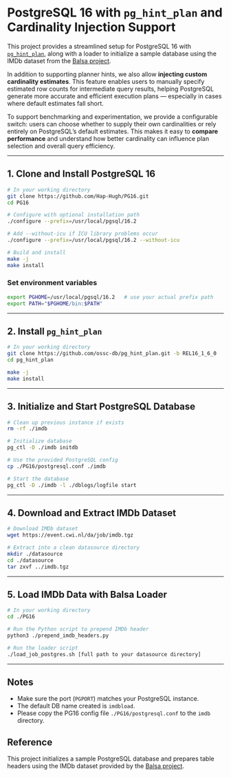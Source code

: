 
# PostgreSQL 16 with `pg_hint_plan` and Cardinality Injection Support

This project provides a streamlined setup for PostgreSQL 16 with [`pg_hint_plan`](https://github.com/ossc-db/pg_hint_plan), along with a loader to initialize a sample database using the IMDb dataset from the [Balsa project](https://github.com/balsa-project/balsa).

In addition to supporting planner hints, we also allow **injecting custom cardinality estimates**. This feature enables users to manually specify estimated row counts for intermediate query results, helping PostgreSQL generate more accurate and efficient execution plans — especially in cases where default estimates fall short.

To support benchmarking and experimentation, we provide a configurable switch:
users can choose whether to supply their own cardinalities or rely entirely on PostgreSQL’s default estimates. This makes it easy to **compare performance** and understand how better cardinality can influence plan selection and overall query efficiency.

---

## 1. Clone and Install PostgreSQL 16

```bash
# In your working directory
git clone https://github.com/Hap-Hugh/PG16.git
cd PG16

# Configure with optional installation path
./configure --prefix=/usr/local/pgsql/16.2

# Add --without-icu if ICU library problems occur
./configure --prefix=/usr/local/pgsql/16.2 --without-icu

# Build and install
make -j
make install
````

### Set environment variables

```bash
export PGHOME=/usr/local/pgsql/16.2   # use your actual prefix path
export PATH="$PGHOME/bin:$PATH"
```

---

## 2. Install `pg_hint_plan`

```bash
# In your working directory
git clone https://github.com/ossc-db/pg_hint_plan.git -b REL16_1_6_0
cd pg_hint_plan

make -j
make install
```

---

## 3. Initialize and Start PostgreSQL Database

```bash
# Clean up previous instance if exists
rm -rf ./imdb

# Initialize database
pg_ctl -D ./imdb initdb

# Use the provided PostgreSQL config
cp ./PG16/postgresql.conf ./imdb

# Start the database
pg_ctl -D ./imdb -l ./dblogs/logfile start
```

---

## 4. Download and Extract IMDb Dataset

```bash
# Download IMDb dataset
wget https://event.cwi.nl/da/job/imdb.tgz

# Extract into a clean datasource directory
mkdir ./datasource
cd ./datasource
tar zxvf ../imdb.tgz
```

---

## 5. Load IMDb Data with Balsa Loader

```bash
# In your working directory
cd ./PG16

# Run the Python script to prepend IMDb header
python3 ./prepend_imdb_headers.py

# Run the loader script
./load_job_postgres.sh [full path to your datasource directory]
```

---

## Notes

* Make sure the port (`PGPORT`) matches your PostgreSQL instance.
* The default DB name created is `imdbload`.
* Please copy the PG16 config file `./PG16/postgresql.conf` to the `imdb` directory.

## Reference 

This project initializes a sample PostgreSQL database and prepares table headers using the IMDb dataset provided by the [Balsa project](https://github.com/balsa-project/balsa).

